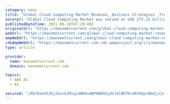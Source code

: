 ```yaml
---
category: news
title: "Global Cloud Computing Market Revenue, Business Strategies ,Trend Analysis Development Forecast 2027|AWS, Salesforce, Rackspace, VMware, SPA"
excerpt: "Global Cloud Computing Market was valued at USD 275.22 billion in 2019 which is expected to reach USD 625.45 billion by 2027 at a CAGR 18.8%. The recent report titled Cloud Computing Market Size, Status and Forecast 2021-2027” provided by Qualiket Research,"
publishedDateTime: 2021-08-10T07:29:00Z
originalUrl: "https://manometcurrent.com/global-cloud-computing-market-revenue-business-strategies-trend-analysis-development-forecast-2027aws-salesforce-rackspace-vmware-spa/"
webUrl: "https://manometcurrent.com/global-cloud-computing-market-revenue-business-strategies-trend-analysis-development-forecast-2027aws-salesforce-rackspace-vmware-spa/"
ampWebUrl: "https://manometcurrent.com/global-cloud-computing-market-revenue-business-strategies-trend-analysis-development-forecast-2027aws-salesforce-rackspace-vmware-spa/"
cdnAmpWebUrl: "https://manometcurrent-com.cdn.ampproject.org/c/s/manometcurrent.com/global-cloud-computing-market-revenue-business-strategies-trend-analysis-development-forecast-2027aws-salesforce-rackspace-vmware-spa/"
type: article

provider:
  name: manometcurrent.com
  domain: manometcurrent.com

topics:
  - AWS AI
  - AI

secured: "/EDrRaXU526j2Gi+k1Miqi4WR4sANPHB8S6jdVJ4IBDfKnnMJ6QprB6djiCv+gLAcX+4v9QqJy+ojwLTQDygjpvi9TmcmpCahmufSuoRIgXo+ZwMotHdaJxKOhu8t1WTpcm7NSe/9W+rXKRvmGi8yOE5pCxx85QKB4yJS/J+siNmY4PJpOD4jTzrOss/erMh4QY3gSzH0CtjgCYa1W0nsjBUZNdOf/1NDm40+wbHYzX6wkcKDtnQfwZyqnmKtPOCrvj3RlF/qwKD694EoVAqMhuM2WDXxjMn68YmYqDvNTMUFKw61YXZQOALBJu/fUvHV66y1Rechs1sp+X+qgFdV+P7rvZrMoe8TeYetAy3CQE=;zpTc1F4t+cfqzLZEJ0PdAQ=="
---
```


